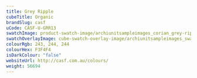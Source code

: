 ```yaml
---
title: Grey Ripple
cubeTitle: Organic
brandSlug: casf
uCode: CASF-U-GRR13
swatchImage: product-swatch-image/archiunitsampleimages_corian_grey-ripple.jpg
swatchOverlayImage: cube-swatch-overlay-image/archiunitsampleimages_swatch-overlay_corian.png
colourRgb: 243, 244, 244
colourHex: F3F4F4
isDarkColour: "false"
websiteUrl: http://casf.com.au/colours/
weight: 56694
---
```

